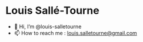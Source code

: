 # Louis Sallé-Tourne

- 👋 Hi, I’m @louis-salletourne
- 📫 How to reach me : louis.salletourne@gmail.com

<!---
louis-salletourne/louis-salletourne is a ✨ special ✨ repository because its `README.md` (this file) appears on your GitHub profile.
You can click the Preview link to take a look at your changes.
--->
